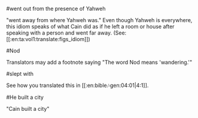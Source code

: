#went out from the presence of Yahweh

"went away from where Yahweh was." Even though Yahweh is everywhere, this idiom speaks of what Cain did as if he left a room or house after speaking with a person and went far away. (See: [[:en:ta:vol1:translate:figs_idiom]])

#Nod

Translators may add a footnote saying "The word Nod means 'wandering.'"

#slept with

See how you translated this in [[:en:bible:notes:gen:04:01|4:1]].

#He built a city

"Cain built a city"